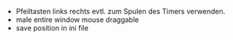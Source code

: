 - Pfeiltasten links rechts evtl. zum Spulen des Timers verwenden.
- male entire window mouse draggable
- save position in ini file